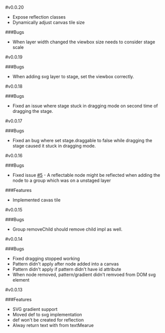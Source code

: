 #v0.0.20

* Expose reflection classes
* Dynamically adjust canvas tile size

###Bugs
* When layer width changed the viewbox size needs to consider stage scale

#v0.0.19

###Bugs
* When adding svg layer to stage, set the viewbox correctly.

#v0.0.18

###Bugs
* Fixed an issue where stage stuck in dragging mode on second time of dragging the stage.

#v0.0.17

###Bugs
* Fixed an bug where set stage.draggable to false while dragging the stage caused it stuck in dragging mode.

#v0.0.16

###Bugs
* Fixed issue [#5](https://github.com/kzhdev/dart-smart-canvas/issues/5) - A reflectable node might be reflected when adding the node to a group which was on a unstaged layer

###Features
* Implemented cavas tile

#v0.0.15

###Bugs
* Group removeChild should remove child impl as well.

#v0.0.14

###Bugs
* Fixed dragging stopped working
* Pattern didn't apply after node added into a canvas
* Pattern didn't apply if pattern didn't have id attribute
* When node removed, pattern/gradient didn't remvoed from DOM svg element

#v0.0.13

###Features
* SVG gradient support
* Moved def to svg implementation
* def won't be created for reflection
* Alway return text with from textMearue